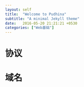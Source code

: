 ```yaml
---
layout: self
title:  "Welcome to Pudhina"
subtitle: "A minimal Jekyll theme"
date:   2016-05-20 21:21:21 +0530
categories: ["Web基础"]
---
```


# 协议
# 域名



    